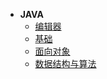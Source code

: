 * **JAVA**
  * [编辑器](/Java/编辑器.md)
  * [基础](/Java/README.md)
  * [面向对象](/Java/面向对象.md)
  * [数据结构与算法](/Java/数据结构与算法.md)